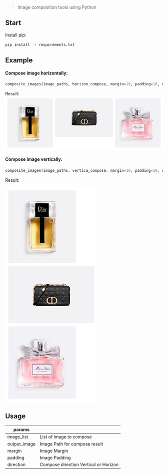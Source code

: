 
> Image composition tools using Python

## Start
Install pip:
```bash
pip install -r requirements.txt
```

## Example

#### Compose image horizontally:
```python
composite_images(image_paths, horizon_compose, margin=10, padding=10, direction='horizontal')
```

Result:
![horizon_img](images/horizon_compose.jpg)

#### Compose image vertically:
```python
composite_images(image_paths, vertica_compose, margin=10, padding=10, direction='vertical')
```

Result:

![vertica_img](images/vertica_compose.jpg)

## Usage
|params||
|---|----|
|image_list|List of image to compose|
|output_image|Image Path for compose result|
|margin|Image Margin|
|padding|Image Padding|
|direction|Compose direction Vertical or Horizon|